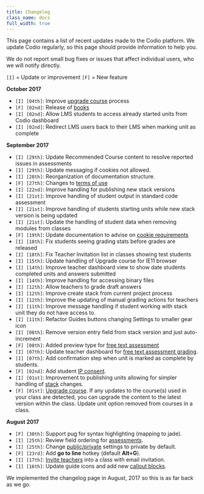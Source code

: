 ```yaml
---
title: Changelog
class_name: docs
full_width: true
---
```


This page contains a list of recent updates made to the Codio platform. We update Codio regularly, so this page should provide information to help you.

We do not report small bug fixes or issues that affect individual users, who we will notify directly.

`[I]` = Update or improvement
`[F]` = New feature

**October 2017**

- `[I] [04th]`: Improve [upgrade course](/docs/classes/unitmanagement/upgradecourse/) process
- `[F] [02nd]`: Release of [books](/docs/content/authoring/books/)
- `[I] [02nd]`: Allow LMS students to access already started units from Codio dashboard
- `[I] [02nd]`: Redirect LMS users back to their LMS when marking unit as complete


**September 2017**

- `[I] [29th]`: Update Recommended Course content to resolve reported issues in assessments
- `[I] [29th]`: Update messaging if cookies not allowed.
- `[I] [28th]`: Reorganization of documentation structure.
- `[F] [27th]`: Changes to [terms of use](/legal/terms)
- `[I] [22nd]`: Improve handling for publishing new stack versions
- `[I] [21st]`: Improve handling of student output in standard code assessment
- `[I] [21st]`: Improve handling of students starting units while new stack version is being updated
- `[I] [21st]`: Update the handling of student data when removing modules from classes
- `[F] [19th]`: Update documentation to advise on [cookie requirements](/docs/dashboard/account/cookies)
- `[I] [18th]`: Fix students seeing grading stats before grades are released
- `[I] [18th]`: Fix Teacher Invitation list in classes showing test students
- `[I] [15th]`: Update handling of Upgrade course for IE11 browser
- `[I] [14th]`: Improve teacher dashboard view to show date students completed units and answers submitted
- `[I] [14th]`: Improve handling for accessing binary files
- `[I] [12th]`: Allow teachers to grade draft answers
- `[I] [12th]`: Improve create stack from current project process
- `[I] [12th]`: Improve the updating of manual grading actions for teachers
- `[I] [11th]`: Improve message handling if student working with stack unit they do not have access to.
- `[I] [11th]`: Refactor Guides buttons changing Settings to smaller gear icon
- `[I] [08th]`: Remove version entry field from stack version and just auto-increment
- `[F] [08th]`: Added preview type for [free text assessment](/docs/content/authoring/assessments/assessments-free)
- `[I] [07th]`: Update teacher dashboard for [free text assessment grading](/docs/content/authoring/assessments/assessments-free#grading-free).
- `[I] [07th]`: Add confirmation step when unit is marked as complete by students.
- `[F] [02nd]`: Add student [IP consent](/docs/dashboard/create/consent).
- `[I] [01st]`: Improvement to publishing units allowing for simpler handling of [stack](/docs/project/stacks/stack-overview) changes.
- `[F] [01st]`: [Upgrade course](/docs/classes/unitmanagement/upgradecourse). If any updates to the course(s) used in your class are detected, you can upgrade the content to the latest version within the class. Update unit option removed from courses in a class.

**August 2017**

- `[F] [30th]`: Support pug for syntax highlighting (mapping to jade).
- `[I] [25th]`: Review field ordering for [assessments](/docs/content/authoring/assessments).
- `[I] [25th]`: Change [public/private](/docs/dashboard/create/public_private) settings to private by default.
- `[F] [23rd]`: Add **go to line** hotkey (default **Alt+G**).
- `[I] [17th]`: [Invite teachers](/docs/classes/classmanagement/addteachers) into a class with email invitation.
- `[I] [16th]`: Update guide icons and add new [callout blocks](/docs/content/authoring/page-edit/edit).


 
We implemented the changelog page in August, 2017 so this is as far back as we go.

